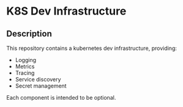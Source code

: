 # K8S Dev Infrastructure

## Description

This repository contains a kubernetes dev infrastructure, providing:

- Logging
- Metrics
- Tracing
- Service discovery
- Secret management

Each component is intended to be optional.
